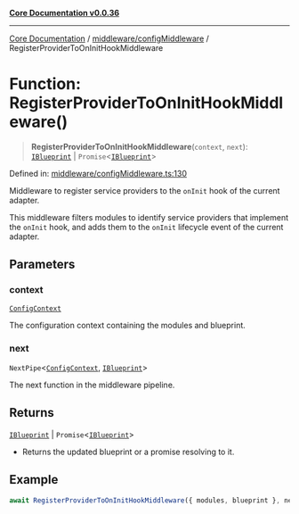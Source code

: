 [**Core Documentation v0.0.36**](../../../README.md)

***

[Core Documentation](../../../modules.md) / [middleware/configMiddleware](../README.md) / RegisterProviderToOnInitHookMiddleware

# Function: RegisterProviderToOnInitHookMiddleware()

> **RegisterProviderToOnInitHookMiddleware**(`context`, `next`): [`IBlueprint`](../../../declarations/type-aliases/IBlueprint.md) \| `Promise`\<[`IBlueprint`](../../../declarations/type-aliases/IBlueprint.md)\>

Defined in: [middleware/configMiddleware.ts:130](https://github.com/stonemjs/core/blob/9f959fbf0878444ad50749e09c8b1ee612a83d71/src/middleware/configMiddleware.ts#L130)

Middleware to register service providers to the `onInit` hook of the current adapter.

This middleware filters modules to identify service providers that implement the `onInit` hook,
and adds them to the `onInit` lifecycle event of the current adapter.

## Parameters

### context

[`ConfigContext`](../../../declarations/interfaces/ConfigContext.md)

The configuration context containing the modules and blueprint.

### next

`NextPipe`\<[`ConfigContext`](../../../declarations/interfaces/ConfigContext.md), [`IBlueprint`](../../../declarations/type-aliases/IBlueprint.md)\>

The next function in the middleware pipeline.

## Returns

[`IBlueprint`](../../../declarations/type-aliases/IBlueprint.md) \| `Promise`\<[`IBlueprint`](../../../declarations/type-aliases/IBlueprint.md)\>

- Returns the updated blueprint or a promise resolving to it.

## Example

```typescript
await RegisterProviderToOnInitHookMiddleware({ modules, blueprint }, next);
```
